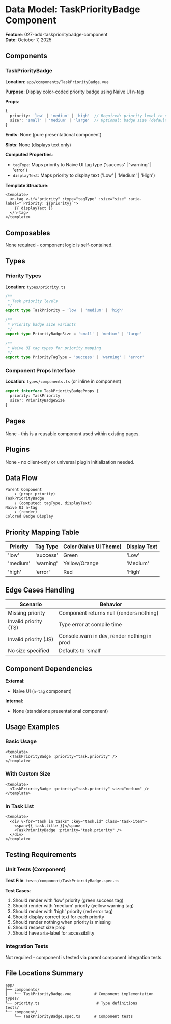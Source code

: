 # Data Model: TaskPriorityBadge Component

**Feature**: 027-add-taskprioritybadge-component  
**Date**: October 7, 2025

## Components

### TaskPriorityBadge

**Location**: `app/components/TaskPriorityBadge.vue`

**Purpose**: Display color-coded priority badge using Naive UI n-tag

**Props**:
```typescript
{
  priority: 'low' | 'medium' | 'high'  // Required: priority level to display
  size?: 'small' | 'medium' | 'large'  // Optional: badge size (default: 'small')
}
```

**Emits**: None (pure presentational component)

**Slots**: None (displays text only)

**Computed Properties**:
- `tagType`: Maps priority to Naive UI tag type ('success' | 'warning' | 'error')
- `displayText`: Maps priority to display text ('Low' | 'Medium' | 'High')

**Template Structure**:
```vue
<template>
  <n-tag v-if="priority" :type="tagType" :size="size" :aria-label="`Priority: ${priority}`">
    {{ displayText }}
  </n-tag>
</template>
```

## Composables

None required - component logic is self-contained.

## Types

### Priority Types

**Location**: `types/priority.ts`

```typescript
/**
 * Task priority levels
 */
export type TaskPriority = 'low' | 'medium' | 'high'

/**
 * Priority badge size variants
 */
export type PriorityBadgeSize = 'small' | 'medium' | 'large'

/**
 * Naive UI tag types for priority mapping
 */
export type PriorityTagType = 'success' | 'warning' | 'error'
```

### Component Props Interface

**Location**: `types/components.ts` (or inline in component)

```typescript
export interface TaskPriorityBadgeProps {
  priority: TaskPriority
  size?: PriorityBadgeSize
}
```

## Pages

None - this is a reusable component used within existing pages.

## Plugins

None - no client-only or universal plugin initialization needed.

## Data Flow

```text
Parent Component
    ↓ (prop: priority)
TaskPriorityBadge
    ↓ (computed: tagType, displayText)
Naive UI n-tag
    ↓ (render)
Colored Badge Display
```

## Priority Mapping Table

| Priority | Tag Type  | Color (Naive UI Theme) | Display Text |
|----------|-----------|------------------------|--------------|
| 'low'    | 'success' | Green                  | 'Low'        |
| 'medium' | 'warning' | Yellow/Orange          | 'Medium'     |
| 'high'   | 'error'   | Red                    | 'High'       |

## Edge Cases Handling

| Scenario              | Behavior                                      |
|-----------------------|-----------------------------------------------|
| Missing priority      | Component returns null (renders nothing)      |
| Invalid priority (TS) | Type error at compile time                    |
| Invalid priority (JS) | Console.warn in dev, render nothing in prod   |
| No size specified     | Defaults to 'small'                           |

## Component Dependencies

**External**:
- Naive UI (`n-tag` component)

**Internal**:
- None (standalone presentational component)

## Usage Examples

### Basic Usage
```vue
<template>
  <TaskPriorityBadge :priority="task.priority" />
</template>
```

### With Custom Size
```vue
<template>
  <TaskPriorityBadge :priority="task.priority" size="medium" />
</template>
```

### In Task List
```vue
<template>
  <div v-for="task in tasks" :key="task.id" class="task-item">
    <span>{{ task.title }}</span>
    <TaskPriorityBadge :priority="task.priority" />
  </div>
</template>
```

## Testing Requirements

### Unit Tests (Component)

**Test File**: `tests/component/TaskPriorityBadge.spec.ts`

**Test Cases**:
1. Should render with 'low' priority (green success tag)
2. Should render with 'medium' priority (yellow warning tag)
3. Should render with 'high' priority (red error tag)
4. Should display correct text for each priority
5. Should render nothing when priority is missing
6. Should respect size prop
7. Should have aria-label for accessibility

### Integration Tests

Not required - component is tested via parent component integration tests.

## File Locations Summary

```
app/
├── components/
│   └── TaskPriorityBadge.vue          # Component implementation
types/
└── priority.ts                         # Type definitions
tests/
└── component/
    └── TaskPriorityBadge.spec.ts      # Component tests
```
